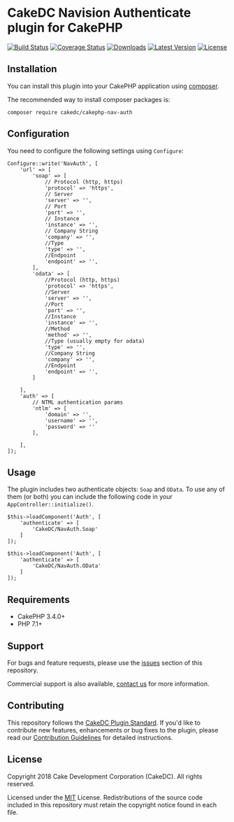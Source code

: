 CakeDC Navision Authenticate plugin for CakePHP
===================

[![Build Status](https://secure.travis-ci.org/CakeDC/cakephp-nav-auth.png?branch=master)](http://travis-ci.org/CakeDC/cakephp-nav-auth)
[![Coverage Status](https://img.shields.io/codecov/c/gh/CakeDC/cakephp-nav-auth.svg?style=flat-square)](https://codecov.io/gh/CakeDC/cakephp-nav-auth)
[![Downloads](https://poser.pugx.org/CakeDC/cakephp-nav-auth/d/total.png)](https://packagist.org/packages/CakeDC/cakephp-nav-auth)
[![Latest Version](https://poser.pugx.org/CakeDC/cakephp-nav-auth/v/stable.png)](https://packagist.org/packages/CakeDC/cakephp-nav-auth)
[![License](https://poser.pugx.org/CakeDC/cakephp-nav-auth/license.svg)](https://packagist.org/packages/CakeDC/cakephp-nav-auth)

## Installation

You can install this plugin into your CakePHP application using [composer](http://getcomposer.org).

The recommended way to install composer packages is:

```
composer require cakedc/cakephp-nav-auth
```

## Configuration

You need to configure the following settings using `Configure`:

```
Configure::write('NavAuth', [
    'url' => [
        'soap' => [
            // Protocol (http, https)
            'protocol' => 'https',
            // Server
            'server' => '',
            // Port
            'port' => '',
            // Instance
            'instance' => '',
            // Company String
            'company' => '',
            //Type
            'type' => '',
            //Endpoint
            'endpoint' => '',
        ],
        'odata' => [
            //Protocol (http, https)
            'protocol' => 'https',
            //Server
            'server' => '',
            //Port
            'port' => '',
            //Instance
            'instance' => '',
            //Method
            'method' => '',
            //Type (usually empty for odata)
            'type' => '',
            //Company String
            'company' => '',
            //Endpoint
            'endpoint' => '',
        ]

    ],
    'auth' => [
        // NTML authentication params
        'ntlm' => [
            'domain' => '',
            'username' => '',
            'password' => ''
        ],

    ],
]);
```

## Usage

The plugin includes two authenticate objects: `Soap` and `OData`. To use any of them (or both) you can include the following code in your `AppController::initialize()`.
```
$this->loadComponent('Auth', [
    'authenticate' => [
        'CakeDC/NavAuth.Soap'
    ]
]);
```

```
$this->loadComponent('Auth', [
    'authenticate' => [
        'CakeDC/NavAuth.OData'
    ]
]);
```

Requirements
------------

* CakePHP 3.4.0+
* PHP 7.1+

Support
-------

For bugs and feature requests, please use the [issues](https://github.com/CakeDC/cakephp-nav-auth/issues) section of this repository.

Commercial support is also available, [contact us](https://www.cakedc.com/contact) for more information.


Contributing
------------

This repository follows the [CakeDC Plugin Standard](https://www.cakedc.com/plugin-standard). If you'd like to contribute new features, enhancements or bug fixes to the plugin, please read our [Contribution Guidelines](https://www.cakedc.com/contribution-guidelines) for detailed instructions.

License
-------

Copyright 2018 Cake Development Corporation (CakeDC). All rights reserved.

Licensed under the [MIT](http://www.opensource.org/licenses/mit-license.php) License. Redistributions of the source code included in this repository must retain the copyright notice found in each file.
